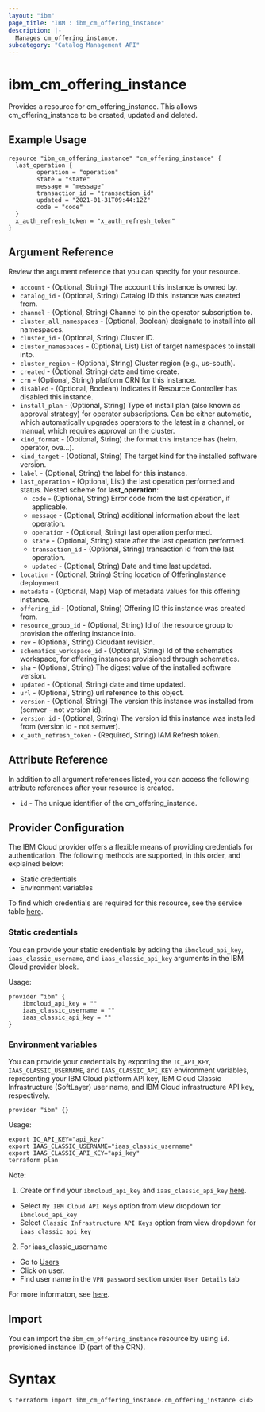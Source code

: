 ```yaml
---
layout: "ibm"
page_title: "IBM : ibm_cm_offering_instance"
description: |-
  Manages cm_offering_instance.
subcategory: "Catalog Management API"
---
```


# ibm_cm_offering_instance

Provides a resource for cm_offering_instance. This allows cm_offering_instance to be created, updated and deleted.

## Example Usage

```hcl
resource "ibm_cm_offering_instance" "cm_offering_instance" {
  last_operation {
		operation = "operation"
		state = "state"
		message = "message"
		transaction_id = "transaction_id"
		updated = "2021-01-31T09:44:12Z"
		code = "code"
  }
  x_auth_refresh_token = "x_auth_refresh_token"
}
```

## Argument Reference

Review the argument reference that you can specify for your resource.

* `account` - (Optional, String) The account this instance is owned by.
* `catalog_id` - (Optional, String) Catalog ID this instance was created from.
* `channel` - (Optional, String) Channel to pin the operator subscription to.
* `cluster_all_namespaces` - (Optional, Boolean) designate to install into all namespaces.
* `cluster_id` - (Optional, String) Cluster ID.
* `cluster_namespaces` - (Optional, List) List of target namespaces to install into.
* `cluster_region` - (Optional, String) Cluster region (e.g., us-south).
* `created` - (Optional, String) date and time create.
* `crn` - (Optional, String) platform CRN for this instance.
* `disabled` - (Optional, Boolean) Indicates if Resource Controller has disabled this instance.
* `install_plan` - (Optional, String) Type of install plan (also known as approval strategy) for operator subscriptions. Can be either automatic, which automatically upgrades operators to the latest in a channel, or manual, which requires approval on the cluster.
* `kind_format` - (Optional, String) the format this instance has (helm, operator, ova...).
* `kind_target` - (Optional, String) The target kind for the installed software version.
* `label` - (Optional, String) the label for this instance.
* `last_operation` - (Optional, List) the last operation performed and status.
Nested scheme for **last_operation**:
	* `code` - (Optional, String) Error code from the last operation, if applicable.
	* `message` - (Optional, String) additional information about the last operation.
	* `operation` - (Optional, String) last operation performed.
	* `state` - (Optional, String) state after the last operation performed.
	* `transaction_id` - (Optional, String) transaction id from the last operation.
	* `updated` - (Optional, String) Date and time last updated.
* `location` - (Optional, String) String location of OfferingInstance deployment.
* `metadata` - (Optional, Map) Map of metadata values for this offering instance.
* `offering_id` - (Optional, String) Offering ID this instance was created from.
* `resource_group_id` - (Optional, String) Id of the resource group to provision the offering instance into.
* `rev` - (Optional, String) Cloudant revision.
* `schematics_workspace_id` - (Optional, String) Id of the schematics workspace, for offering instances provisioned through schematics.
* `sha` - (Optional, String) The digest value of the installed software version.
* `updated` - (Optional, String) date and time updated.
* `url` - (Optional, String) url reference to this object.
* `version` - (Optional, String) The version this instance was installed from (semver - not version id).
* `version_id` - (Optional, String) The version id this instance was installed from (version id - not semver).
* `x_auth_refresh_token` - (Required, String) IAM Refresh token.

## Attribute Reference

In addition to all argument references listed, you can access the following attribute references after your resource is created.

* `id` - The unique identifier of the cm_offering_instance.

## Provider Configuration

The IBM Cloud provider offers a flexible means of providing credentials for authentication. The following methods are supported, in this order, and explained below:

- Static credentials
- Environment variables

To find which credentials are required for this resource, see the service table [here](https://cloud.ibm.com/docs/ibm-cloud-provider-for-terraform?topic=ibm-cloud-provider-for-terraform-provider-reference#required-parameters).

### Static credentials

You can provide your static credentials by adding the `ibmcloud_api_key`, `iaas_classic_username`, and `iaas_classic_api_key` arguments in the IBM Cloud provider block.

Usage:
```
provider "ibm" {
    ibmcloud_api_key = ""
    iaas_classic_username = ""
    iaas_classic_api_key = ""
}
```

### Environment variables

You can provide your credentials by exporting the `IC_API_KEY`, `IAAS_CLASSIC_USERNAME`, and `IAAS_CLASSIC_API_KEY` environment variables, representing your IBM Cloud platform API key, IBM Cloud Classic Infrastructure (SoftLayer) user name, and IBM Cloud infrastructure API key, respectively.

```
provider "ibm" {}
```

Usage:
```
export IC_API_KEY="api_key"
export IAAS_CLASSIC_USERNAME="iaas_classic_username"
export IAAS_CLASSIC_API_KEY="api_key"
terraform plan
```

Note:

1. Create or find your `ibmcloud_api_key` and `iaas_classic_api_key` [here](https://cloud.ibm.com/iam/apikeys).
  - Select `My IBM Cloud API Keys` option from view dropdown for `ibmcloud_api_key`
  - Select `Classic Infrastructure API Keys` option from view dropdown for `iaas_classic_api_key`
2. For iaas_classic_username
  - Go to [Users](https://cloud.ibm.com/iam/users)
  - Click on user.
  - Find user name in the `VPN password` section under `User Details` tab

For more informaton, see [here](https://registry.terraform.io/providers/IBM-Cloud/ibm/latest/docs#authentication).

## Import

You can import the `ibm_cm_offering_instance` resource by using `id`. provisioned instance ID (part of the CRN).

# Syntax
```
$ terraform import ibm_cm_offering_instance.cm_offering_instance <id>
```
